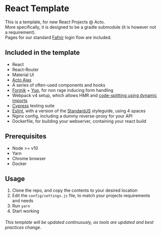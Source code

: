 # React Template
This is a template, for new React Projects @ Acto.  
More specifically, it is designed to be a gradle submodule (it is however not a requirement).  
Pages for our standard [Fafnir](https://bitbucket.org/acto/fafnir-sso/src/default/) login flow are included.  

## Included in the template
* React  
* React-Router  
* Material UI  
* [Acto Ajax](https://www.npmjs.com/package/@acto/ajax)  
* A series of often-used components and hooks
* [Formik](https://github.com/jaredpalmer/formik) + [Yup](https://github.com/jquense/yup), for non rage inducing form handling
* Webpack v4 setup, which allows HMR and [code-splitting using dynamic imports](https://reactjs.org/docs/code-splitting.html#reactlazy)  
* [Cypress](https://www.cypress.io/) testing suite  
* [Eslint](https://eslint.org/), with a version of the [StandardJS](https://standardjs.com/) styleguide, using 4 spaces
* Nginx config, including a dummy reverse-proxy for your API  
* Dockerfile, for building your webserver, containing your react build  

## Prerequisites
* Node >= v10  
* Yarn  
* Chrome browser  
* Docker  

## Usage
1. Clone the repo, and copy the contents to your desired location
2. Edit the `config/settings.js` file, to match your projects requirements and needs
3. Run `yarn`
4. Start working

###### This template will be updated continuously, as tools are updated and best practices change.
